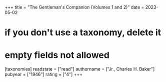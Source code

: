 +++
title = "The Gentleman's Companion (Volumes 1 and 2)"
date = 2023-05-02
# if you don't use a taxonomy, delete it
# empty fields not allowed
[taxonomies]
  readstate = ["read"]
  authorname = ["Jr., Charles H. Baker"]
  pubyear = ["1946"]
  rating = ["4"]
+++

